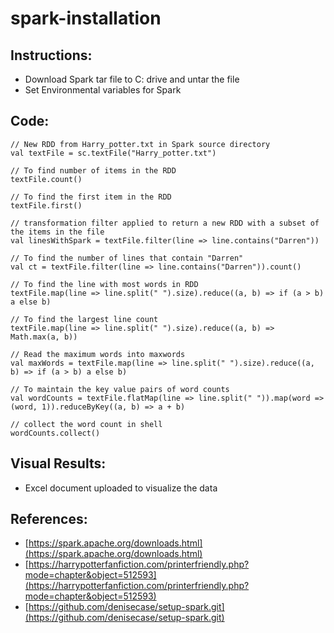 # spark-installation
## Instructions:
* Download Spark tar file to C: drive and untar the file
* Set Environmental variables for Spark
## Code:
```
// New RDD from Harry_potter.txt in Spark source directory
val textFile = sc.textFile("Harry_potter.txt")

// To find number of items in the RDD
textFile.count()

// To find the first item in the RDD
textFile.first()

// transformation filter applied to return a new RDD with a subset of the items in the file
val linesWithSpark = textFile.filter(line => line.contains("Darren"))

// To find the number of lines that contain "Darren"
val ct = textFile.filter(line => line.contains("Darren")).count()

// To find the line with most words in RDD
textFile.map(line => line.split(" ").size).reduce((a, b) => if (a > b) a else b)

// To find the largest line count
textFile.map(line => line.split(" ").size).reduce((a, b) => Math.max(a, b))

// Read the maximum words into maxwords
val maxWords = textFile.map(line => line.split(" ").size).reduce((a, b) => if (a > b) a else b)

// To maintain the key value pairs of word counts
val wordCounts = textFile.flatMap(line => line.split(" ")).map(word => (word, 1)).reduceByKey((a, b) => a + b)

// collect the word count in shell
wordCounts.collect()
```
## Visual Results:
* Excel document uploaded to visualize the data
## References:
* [https://spark.apache.org/downloads.html](https://spark.apache.org/downloads.html)
* [https://harrypotterfanfiction.com/printerfriendly.php?mode=chapter&object=512593](https://harrypotterfanfiction.com/printerfriendly.php?mode=chapter&object=512593)
* [https://github.com/denisecase/setup-spark.git](https://github.com/denisecase/setup-spark.git)

